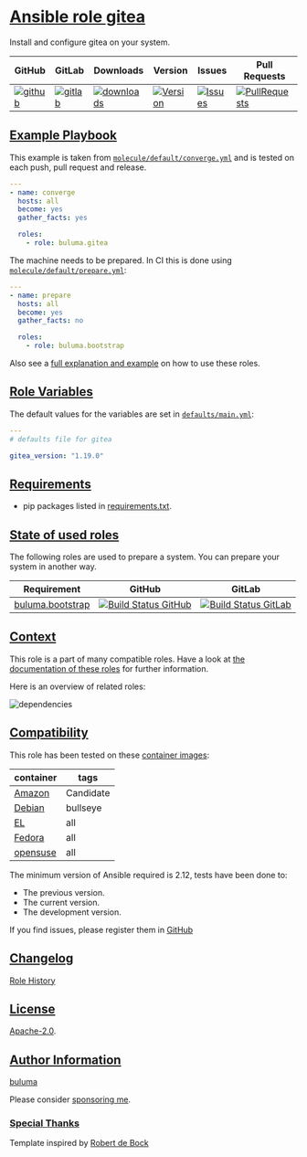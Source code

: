 # [Ansible role gitea](#gitea)

Install and configure gitea on your system.

|GitHub|GitLab|Downloads|Version|Issues|Pull Requests|
|------|------|-------|-------|------|-------------|
|[![github](https://github.com/buluma/ansible-role-gitea/actions/workflows/molecule.yml/badge.svg)](https://github.com/buluma/ansible-role-gitea/actions/workflows/molecule.yml)|[![gitlab](https://gitlab.com/shadowwalker/ansible-role-gitea/badges/master/pipeline.svg)](https://gitlab.com/shadowwalker/ansible-role-gitea)|[![downloads](https://img.shields.io/ansible/role/d/4714)](https://galaxy.ansible.com/buluma/gitea)|[![Version](https://img.shields.io/github/release/buluma/ansible-role-gitea.svg)](https://github.com/buluma/ansible-role-gitea/releases/)|[![Issues](https://img.shields.io/github/issues/buluma/ansible-role-gitea.svg)](https://github.com/buluma/ansible-role-gitea/issues/)|[![PullRequests](https://img.shields.io/github/issues-pr-closed-raw/buluma/ansible-role-gitea.svg)](https://github.com/buluma/ansible-role-gitea/pulls/)|

## [Example Playbook](#example-playbook)

This example is taken from [`molecule/default/converge.yml`](https://github.com/buluma/ansible-role-gitea/blob/master/molecule/default/converge.yml) and is tested on each push, pull request and release.

```yaml
---
- name: converge
  hosts: all
  become: yes
  gather_facts: yes

  roles:
    - role: buluma.gitea
```

The machine needs to be prepared. In CI this is done using [`molecule/default/prepare.yml`](https://github.com/buluma/ansible-role-gitea/blob/master/molecule/default/prepare.yml):

```yaml
---
- name: prepare
  hosts: all
  become: yes
  gather_facts: no

  roles:
    - role: buluma.bootstrap
```

Also see a [full explanation and example](https://buluma.github.io/how-to-use-these-roles.html) on how to use these roles.

## [Role Variables](#role-variables)

The default values for the variables are set in [`defaults/main.yml`](https://github.com/buluma/ansible-role-gitea/blob/master/defaults/main.yml):

```yaml
---
# defaults file for gitea

gitea_version: "1.19.0"
```

## [Requirements](#requirements)

- pip packages listed in [requirements.txt](https://github.com/buluma/ansible-role-gitea/blob/master/requirements.txt).

## [State of used roles](#state-of-used-roles)

The following roles are used to prepare a system. You can prepare your system in another way.

| Requirement | GitHub | GitLab |
|-------------|--------|--------|
|[buluma.bootstrap](https://galaxy.ansible.com/buluma/bootstrap)|[![Build Status GitHub](https://github.com/buluma/ansible-role-bootstrap/workflows/Ansible%20Molecule/badge.svg)](https://github.com/buluma/ansible-role-bootstrap/actions)|[![Build Status GitLab](https://gitlab.com/shadowwalker/ansible-role-bootstrap/badges/master/pipeline.svg)](https://gitlab.com/shadowwalker/ansible-role-bootstrap)|

## [Context](#context)

This role is a part of many compatible roles. Have a look at [the documentation of these roles](https://buluma.github.io/) for further information.

Here is an overview of related roles:

![dependencies](https://raw.githubusercontent.com/buluma/ansible-role-gitea/png/requirements.png "Dependencies")

## [Compatibility](#compatibility)

This role has been tested on these [container images](https://hub.docker.com/u/buluma):

|container|tags|
|---------|----|
|[Amazon](https://hub.docker.com/repository/docker/buluma/amazonlinux/general)|Candidate|
|[Debian](https://hub.docker.com/repository/docker/buluma/debian/general)|bullseye|
|[EL](https://hub.docker.com/repository/docker/buluma/enterpriselinux/general)|all|
|[Fedora](https://hub.docker.com/repository/docker/buluma/fedora/general)|all|
|[opensuse](https://hub.docker.com/repository/docker/buluma/opensuse/general)|all|

The minimum version of Ansible required is 2.12, tests have been done to:

- The previous version.
- The current version.
- The development version.

If you find issues, please register them in [GitHub](https://github.com/buluma/ansible-role-gitea/issues)

## [Changelog](#changelog)

[Role History](https://github.com/buluma/ansible-role-gitea/blob/master/CHANGELOG.md)

## [License](#license)

[Apache-2.0](https://github.com/buluma/ansible-role-gitea/blob/master/LICENSE).

## [Author Information](#author-information)

[buluma](https://buluma.github.io/)

Please consider [sponsoring me](https://github.com/sponsors/buluma).

### [Special Thanks](#special-thanks)

Template inspired by [Robert de Bock](https://github.com/robertdebock)
